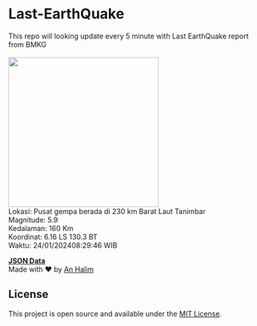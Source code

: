 # Last-EarthQuake
This repo will looking update every 5 minute with Last EarthQuake report from BMKG
<br>
<br>
<img src="https://static.bmkg.go.id/20240124082946.mmi.jpg" width="300"/>
<br>
Lokasi: Pusat gempa berada di 230 km Barat Laut Tanimbar <br>
Magnitude: 5.9 <br>
Kedalaman: 160 Km <br>
Koordinat: 6.16 LS 130.3 BT <br>
Waktu: 24/01/202408:29:46 WIB <br>

<a href="./data/data.json">**JSON Data**</a>
<br>
Made with ❤️ by <a href="https://github.com/an-halim">An Halim</a>
## License

This project is open source and available under the [MIT License](LICENSE).
